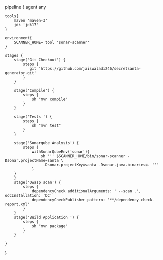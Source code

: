 pipeline {
    agent any
    
    tools{
        maven 'maven-3'   
        jdk 'jdk17'
    }
    
    environment{
        SCANNER_HOME= tool 'sonar-scanner'
    }
    
    stages {
        stage('Git Checkout') {
            steps {
               git 'https://github.com/jaiswaladi246/secretsanta-generator.git'
            }
        }
        
        stage('Compile') {
            steps {
                sh "mvn compile"
            }
        }
        
        stage('Tests ') {
            steps {
                sh "mvn test"
            }
        }
        
        stage('Sonarqube Analysis') {
            steps {
                withSonarQubeEnv('sonar'){
                    sh ''' $SCANNER_HOME/bin/sonar-scanner -Dsonar.projectName=santa \
                     -Dsonar.projectKey=santa -Dsonar.java.binaries=. '''
                }            
        }
        }
        stage('Owasp scan') {
            steps {
                dependencyCheck additionalArguments: ' --scan .', odcInstallation: 'DC'
                dependencyCheckPublisher pattern: '**/dependency-check-report.xml'
            }
        }
        stage('Build Application ') {
            steps {
                sh "mvn package"
            }
        }
        
    }
}
                

